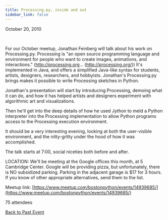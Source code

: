 ```yaml
---
title: Processing.py, inside and out
sidebar_link: false
---
```


October 20, 2010


   

For our October meetup, Jonathan Feinberg will talk about his work on Processing.py. Processing is "an open source programming language and environment for people who want to create images, animations, and interactions." (http://processing.org... (http://processing.org/)) It's implemented in Java, and offers a simplified Java-like syntax for students, artists, designers, researchers, and hobbyists. Jonathan's Processing.py brings makes it possible to write Processing sketches in Python.

Jonathan's presentation will start by introducing Processing, demoing what it can do, and how it has helped artists and designers experiment with algorithmic art and visualizations.

Then he'll get into the deep details of how he used Jython to meld a Python interpreter into the Processing implementation to allow Python programs access to the Processing execution environment.

It should be a very interesting evening, looking at both the user-visible environment, and the nitty-gritty under the hood of how it was accomplished.

The talk starts at 7:00, social niceties both before and after.

LOCATION: We'll be meeting at the Google offices this month, at 5 Cambridge Center. Google will be providing pizza, but unfortunately, there is NO subsidized parking. Parking in the adjacent garage is $17 for 3 hours. If you know of other appropriate alternatives, send them to the list.


Meetup link: [https://www.meetup.com/bostonpython/events/14939685/](https://www.meetup.com/bostonpython/events/14939685/)

75 attendees

[Back to Past Event](past-events.md)